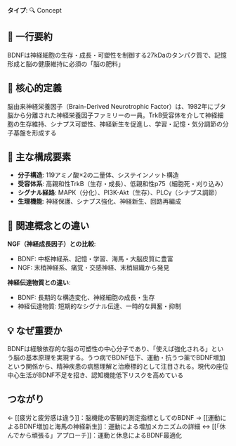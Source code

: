 **タイプ**: 🔍 Concept

## 📝 一行要約
BDNFは神経細胞の生存・成長・可塑性を制御する27kDaのタンパク質で、記憶形成と脳の健康維持に必須の「脳の肥料」

## 🎯 核心的定義
脳由来神経栄養因子（Brain-Derived Neurotrophic Factor）は、1982年にブタ脳から分離された神経栄養因子ファミリーの一員。TrkB受容体を介して神経細胞の生存維持、シナプス可塑性、神経新生を促進し、学習・記憶・気分調節の分子基盤を形成する

## 🌟 主な構成要素
- **分子構造**: 119アミノ酸×2の二量体、システインノット構造
- **受容体系**: 高親和性TrkB（生存・成長）、低親和性p75（細胞死・刈り込み）
- **シグナル経路**: MAPK（分化）、PI3K-Akt（生存）、PLCγ（シナプス調節）
- **生理機能**: 神経保護、シナプス強化、神経新生、回路再編成

## 🔄 関連概念との違い
**NGF（神経成長因子）との比較**:
- BDNF: 中枢神経系、記憶・学習、海馬・大脳皮質に豊富
- NGF: 末梢神経系、痛覚・交感神経、末梢組織から発見

**神経伝達物質との違い**:
- BDNF: 長期的な構造変化、神経細胞の成長・生存
- 神経伝達物質: 短期的なシグナル伝達、一時的な興奮・抑制

## 💡 なぜ重要か
BDNFは経験依存的な脳の可塑性の中心分子であり、「使えば強化される」という脳の基本原理を実現する。うつ病でBDNF低下、運動・抗うつ薬でBDNF増加という関係から、精神疾患の病態理解と治療標的として注目される。現代の座位中心生活がBDNF不足を招き、認知機能低下リスクを高めている

## つながり

← [[疲労と疲労感は違う]]：脳機能の客観的測定指標としてのBDNF
→ [[運動によるBDNF増加と海馬の神経新生]]：運動による増加メカニズムの詳細
↔ [[「休んでから頑張る」アプローチ]]：運動と休息によるBDNF最適化
